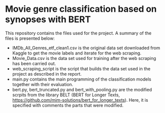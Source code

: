 # Movie genre classification based on synopses with BERT
This repository contains the files used for the project. A summary of the files is presented below:
- IMDb_All_Genres_etf_clean1.csv is the original data set downloaded from Kaggle to get the movie labels and iterate for the web scraping.
- Movie_Data.csv is the data set used for training after the web scraping has been carried out.
- web_scraping_script is the script that builds the data set used in the project as described in the report.
- main.py contains the main programming of the classification models together with their evaluation.
- bert.py, bert_truncated.py and bert_with_pooling.py are the modified scrpits from the library BELT (BERT for Longer Texts, https://github.com/mim-solutions/bert_for_longer_texts). Here, it is specified with comments the parts that were modified.
